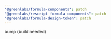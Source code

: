 ```yaml
---
"@greenlabs/formula-components": patch
"@greenlabs/rescript-formula-components": patch
"@greenlabs/formula-design-token": patch
---
```


bump (build needed)
